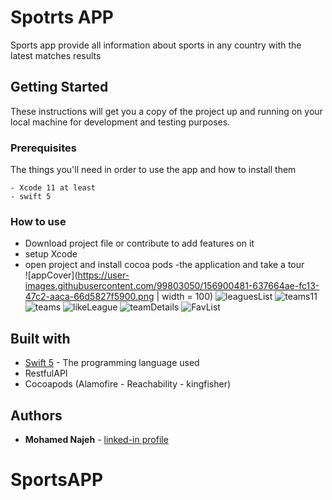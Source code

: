 # Spotrts APP

Sports app provide all information about sports in any country with the latest matches results

## Getting Started

These instructions will get you a copy of the project up and running on your local machine for development and testing purposes.

### Prerequisites

The things you'll need in order to use the app and how to install them

```
- Xcode 11 at least
- swift 5
```

### How to use

- Download project file or contribute to add features on it 
- setup Xcode 
- open project and install cocoa pods 
-the application and take a tour                                                                                                
![appCover](https://user-images.githubusercontent.com/99803050/156900481-637664ae-fc13-47c2-aaca-66d5827f5900.png | width = 100) 
![leaguesList](https://user-images.githubusercontent.com/99803050/156900488-f4e58192-5f3c-404c-b0c6-46d053418fdd.png)
![teams11](https://user-images.githubusercontent.com/99803050/156900499-47c32a72-690e-4d7d-9e9b-294d439ed4dc.png)
![teams](https://user-images.githubusercontent.com/99803050/156900505-02cf99e8-3dcd-444a-aed5-73fe13f02e11.png)
![likeLeague](https://user-images.githubusercontent.com/99803050/156900515-1e211dd7-9175-484c-b10d-5f0c3da78010.png)
![teamDetails](https://user-images.githubusercontent.com/99803050/156900522-1e9320c4-3eb8-404e-942b-65928dbde5b7.png)
![FavList](https://user-images.githubusercontent.com/99803050/156900529-c816f2e8-e12e-43e6-b935-5092c42a6bd6.png)

## Built with

* [Swift 5](https://developer.apple.com/swift/) - The programming language used
* RestfulAPI
* Cocoapods (Alamofire - Reachability - kingfisher)

## Authors

* **Mohamed Najeh** - [linked-in profile](https://www.linkedin.com/in/mohammed-najeh-15b6a0147)
# SportsAPP
